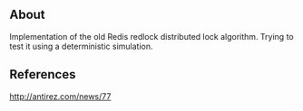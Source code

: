 ## About

Implementation of the old Redis redlock distributed lock algorithm. Trying to test it using a deterministic simulation.

## References

http://antirez.com/news/77